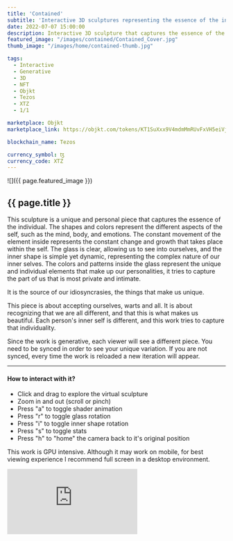 ```yaml
---
title: 'Contained'
subtitle: 'Interactive 3D sculptures representing the essence of the individual'
date: 2022-07-07 15:00:00
description: Interactive 3D sculpture that captures the essence of the individual
featured_image: "/images/contained/Contained_Cover.jpg"
thumb_image: "/images/home/contained-thumb.jpg"

tags:
  - Interactive
  - Generative
  - 3D
  - NFT
  - Objkt
  - Tezos
  - XTZ
  - 1/1

marketplace: Objkt
marketplace_link: https://objkt.com/tokens/KT1SuXxx9V4mdmMmRUvFxVH5eiVj9BrUaRDu/1

blockchain_name: Tezos

currency_symbol: ꜩ
currency_code: XTZ
---
```


![]({{ page.featured_image }})

## {{ page.title }}

This sculpture is a unique and personal piece that captures the essence of the individual. The shapes and colors represent the different aspects of the self, such as the mind, body, and emotions. The constant movement of the element inside represents the constant change and growth that takes place within the self. The glass is clear, allowing us to see into ourselves, and the inner shape is simple yet dynamic, representing the complex nature of our inner selves. The colors and patterns inside the glass represent the unique and individual elements that make up our personalities, it tries to capture the part of us that is most private and intimate. 

It is the source of our idiosyncrasies, the things that make us unique. 

This piece is about accepting ourselves, warts and all. It is about recognizing that we are all different, and that this is what makes us beautiful. Each person's inner self is different, and this work tries to capture that individuality.

Since the work is generative, each viewer will see a different piece. You need to be synced in order to see your unique variation. If you are not synced, every time the work is reloaded a new iteration will appear.

---

#### How to interact with it?
- Click and drag to explore the virtual sculpture
- Zoom in and out (scroll or pinch)
- Press "a" to toggle shader animation
- Press "r" to toggle glass rotation
- Press "i" to toggle inner shape rotation
- Press "s" to toggle stats
- Press "h" to "home" the camera back to it's original position

This work is GPU intensive. Although it may work on mobile, for best viewing experience I recommend full screen in a desktop environment.


<div class="frame">
	<iframe src="https://assets.objkt.media/file/assets-003/QmPmScFFyveESsSedxj9Na13dfebpRSUjDPWsdD7TcKfUo/artifact/index.html" frameborder="0" allowfullscreen></iframe>
</div>